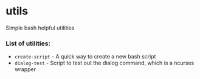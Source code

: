 # utils
Simple bash helpful utilities

### List of utilities:
* `create-script` - A quick way to create a new bash script
* `dialog-test` - Script to test out the dialog command, which is a ncurses wrapper
